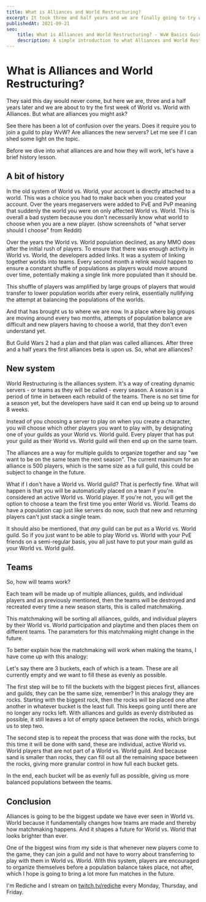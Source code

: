 ```yaml
---
title: What is Alliances and World Restructuring?
excerpt: It took three and half years and we are finally going to try what World vs. World with alliances will be like. In this article, I will go over how the World Restructuring will work, why it was so needed for the game mode, and the method by which teams will be made out of alliances, guilds, and individual players.
publishedAt: 2021-09-21
seo:
    title: What is Alliances and World Restructuring? - WvW Basics Guide
    description: A simple introduction to what Alliances and World Restructuring is.
---
```


# What is Alliances and World Restructuring?

They said this day would never come, but here we are, three and a half years later and we are about to try the first week of World vs. World with Alliances. But what are alliances you might ask?

See there has been a lot of confusion over the years. Does it require you to join a guild to play WvW? Are alliances the new servers? Let me see if I can shed some light on the topic.

Before we dive into what alliances are and how they will work, let's have a brief history lesson.

<youtube-player id="HfYdNI25rwc"></youtube-player>

## A bit of history

In the old system of World vs. World, your account is directly attached to a world. This was a choice you had to make back when you created your account. Over the years megaservers were added to PvE and PvP meaning that suddenly the world you were on only affected World vs. World. This is overall a bad system because you don't necessarily know what world to choose when you are a new player. (show screenshots of "what server should I choose" from Reddit)

Over the years the World vs. World population declined, as any MMO does after the initial rush of players. To ensure that there was enough activity in World vs. World, the developers added links. It was a system of linking together worlds into teams. Every second month a relink would happen to ensure a constant shuffle of populations as players would move around over time, potentially making a single link more populated than it should be.

This shuffle of players was amplified by large groups of players that would transfer to lower population worlds after every relink, essentially nullifying the attempt at balancing the populations of the worlds.

And that has brought us to where we are now. In a place where big groups are moving around every two months, attempts of population balance are difficult and new players having to choose a world, that they don't even understand yet.

But Guild Wars 2 had a plan and that plan was called alliances. After three and a half years the first alliances beta is upon us. So, what are alliances?

## New system

World Restructuring is the alliances system. It's a way of creating dynamic servers - or teams as they will be called - every season. A season is a period of time in between each rebuild of the teams. There is no set time for a season yet, but the developers have said it can end up being up to around 8 weeks.

Instead of you choosing a server to play on when you create a character, you will choose which other players you want to play with, by designating one of your guilds as your World vs. World guild. Every player that has put your guild as their World vs. World guild will then end up on the same team.

The alliances are a way for multiple guilds to organize together and say "we want to be on the same team the next season". The current maximum for an alliance is 500 players, which is the same size as a full guild, this could be subject to change in the future.

What if I don't have a World vs. World guild? That is perfectly fine. What will happen is that you will be automatically placed on a team if you're considered an active World vs. World player. If you're not, you will get the option to choose a team the first time you enter World vs. World. Teams do have a population cap just like servers do now, such that new and returning players can't just stack a single team.

It should also be mentioned, that *any* guild can be put as a World vs. World guild. So if you just want to be able to play World vs. World with your PvE friends on a semi-regular basis, you all just have to put your main guild as your World vs. World guild.

## Teams

So, how will teams work?

Each team will be made up of multiple alliances, guilds, and individual players and as previously mentioned, then the teams will be destroyed and recreated every time a new season starts, this is called matchmaking.

This matchmaking will be sorting all alliances, guilds, and individual players by their World vs. World participation and playtime and then places them on different teams. The parameters for this matchmaking might change in the future.

To better explain how the matchmaking will work when making the teams, I have come up with this analogy:

Let's say there are 3 buckets, each of which is a team. These are all currently empty and we want to fill these as evenly as possible.

The first step will be to fill the buckets with the biggest pieces first, alliances and guilds, they can be the same size, remember? In this analogy they are rocks. Starting with the biggest rock, then the rocks will be placed one after another in whatever bucket is the least full. This keeps going until there are no longer any rocks left. With alliances and guilds as evenly distributed as possible, it still leaves a lot of empty space between the rocks, which brings us to step two.

The second step is to repeat the process that was done with the rocks, but this time it will be done with sand, these are individual, active World vs. World players that are not part of a World vs. World guild. And because sand is smaller than rocks, they can fill out all the remaining space between the rocks, giving more granular control in how full each bucket gets. 

In the end, each bucket will be as evenly full as possible, giving us more balanced populations between the teams.

## Conclusion

Alliances is going to be the biggest update we have ever seen in World vs. World because it fundamentally changes how teams are made and thereby how matchmaking happens. And it shapes a future for World vs. World that looks brighter than ever.

One of the biggest wins from my side is that whenever new players come to the game, they can join a guild and not have to worry about transferring to play with them in World vs. World. With this system, players are encouraged to organize themselves before a population balance takes place, not after, which I hope is going to bring a lot more fun matches in the future.

I'm Rediche and I stream on [twitch.tv/rediche](http://twitch.tv/rediche) every Monday, Thursday, and Friday.